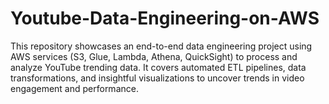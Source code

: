 # Youtube-Data-Engineering-on-AWS
This repository showcases an end-to-end data engineering project using AWS services (S3, Glue, Lambda, Athena, QuickSight) to process and analyze YouTube trending data. It covers automated ETL pipelines, data transformations, and insightful visualizations to uncover trends in video engagement and performance.
